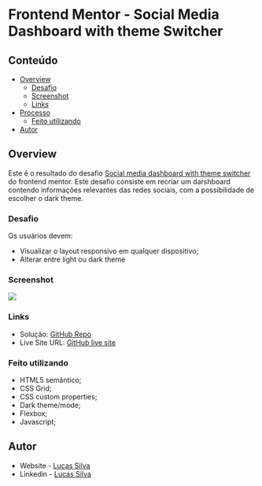 # Frontend Mentor - Social Media Dashboard with theme Switcher
## Conteúdo

- [Overview](#overview)
  - [Desafio](#desafio)
  - [Screenshot](#screenshot)
  - [Links](#links)
- [Processo](#processo)
  - [Feito utilizando](#feito-utilizando)
- [Autor](#autor)

## Overview

Este é o resultado do desafio [Social media dashboard with theme switcher](https://www.frontendmentor.io/challenges/social-media-dashboard-with-theme-switcher-6oY8ozp_H) do frontend mentor. Este desafio consiste em recriar um darshboard contendo informações relevantes das redes sociais, com a possibilidade de escolher o dark theme.


### Desafio

Os usuários devem:

- Visualizar o layout responsivo em qualquer dispositivo;
- Alterar entre light ou dark theme

### Screenshot

![](#)

### Links

- Solução: [GitHub Repo](#)
- Live Site URL: [GitHub live site](#)

### Feito utilizando

- HTML5 semântico;
- CSS Grid;
- CSS custom properties;
- Dark theme/mode;
- Flexbox;
- Javascript;

## Autor

- Website - [Lucas Silva](https://www.lfsdev.com.br)
- Linkedin - [Lucas Silva](https://www.linkedin.com/in/lucas-silva-658980161)